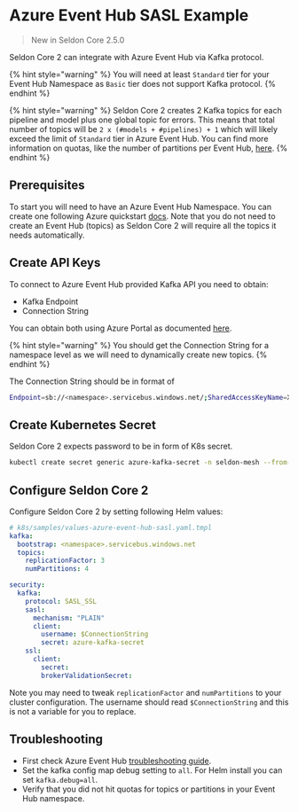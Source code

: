 # Azure Event Hub SASL Example

> New in Seldon Core 2.5.0

Seldon Core 2 can integrate with Azure Event Hub via Kafka protocol.

{% hint style="warning" %}
You will need at least `Standard` tier for your Event Hub Namespace as `Basic` tier does not support Kafka protocol.
{% endhint %}

{% hint style="warning" %}
Seldon Core 2 creates 2 Kafka topics for each pipeline and model plus one global topic for errors.
This means that total number of topics will be `2 x (#models + #pipelines) + 1` which will likely exceed
the limit of `Standard` tier in Azure Event Hub. You can find more information on quotas, like the
number of partitions per Event Hub, [here](https://learn.microsoft.com/en-us/azure/event-hubs/event-hubs-quotas#basic-vs-standard-vs-premium-vs-dedicated-tiers).
{% endhint %}

## Prerequisites

To start you will need to have an Azure Event Hub Namespace. You can create one following Azure
quickstart [docs](https://learn.microsoft.com/en-gb/azure/event-hubs/event-hubs-create). Note that
you do not need to create an Event Hub (topics) as Seldon Core 2 will require all the topics it needs automatically.

## Create API Keys

To connect to Azure Event Hub provided Kafka API you need to obtain:
- Kafka Endpoint
- Connection String

You can obtain both using Azure Portal as documented [here](https://learn.microsoft.com/en-us/azure/event-hubs/event-hubs-get-connection-string?utm_source=pocket_saves#connection-string-for-a-namespace).

{% hint style="warning" %}
You should get the Connection String for a namespace level as we will need to dynamically create new topics.
{% endhint %}

The Connection String should be in format of

```sh
Endpoint=sb://<namespace>.servicebus.windows.net/;SharedAccessKeyName=XXXXXX;SharedAccessKey=XXXXXX
```

## Create Kubernetes Secret

Seldon Core 2 expects password to be in form of K8s secret.

```bash
kubectl create secret generic azure-kafka-secret -n seldon-mesh --from-literal password="Endpoint=sb://<namespace>.servicebus.windows.net/;SharedAccessKeyName=XXXXXX;SharedAccessKey=XXXXXX"
```

## Configure Seldon Core 2

Configure Seldon Core 2 by setting following Helm values:

```yaml
# k8s/samples/values-azure-event-hub-sasl.yaml.tmpl
kafka:
  bootstrap: <namespace>.servicebus.windows.net
  topics:
    replicationFactor: 3
    numPartitions: 4

security:
  kafka:
    protocol: SASL_SSL
    sasl:
      mechanism: "PLAIN"
      client:
        username: $ConnectionString
        secret: azure-kafka-secret
    ssl:
      client:
        secret:
        brokerValidationSecret:
```

Note you may need to tweak `replicationFactor` and `numPartitions` to your cluster configuration. The
username should read `$ConnectionString` and this is not a variable for you to replace.

## Troubleshooting

- First check Azure Event Hub [troubleshooting guide](https://learn.microsoft.com/en-us/azure/event-hubs/troubleshooting-guide).
- Set the kafka config map debug setting to `all`. For Helm install you can set `kafka.debug=all`.
- Verify that you did not hit quotas for topics or partitions in your Event Hub namespace.
